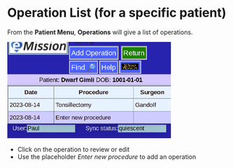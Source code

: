# Operation List (for a specific patient)

From the **Patient Menu**, **Operations** will give a list of operations.

![](images/OperationList.png)

* Click on the operation to review or edit
* Use the placeholder *Enter new procedure* to add an operation 